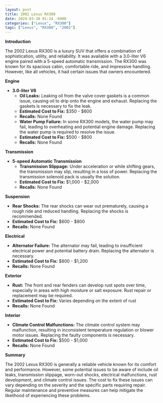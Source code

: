 ```yaml
---
layout: post
title: 2002 Lexus RX300
date: 2024-03-30 01:24 -0400
categories: ["Lexus", "RX300"]
tags: ["Lexus", "RX300", "2002"]
---
```

**Introduction**

The 2002 Lexus RX300 is a luxury SUV that offers a combination of sophistication, utility, and reliability. It was available with a 3.0-liter V6 engine paired with a 5-speed automatic transmission. The RX300 was known for its spacious cabin, comfortable ride, and impressive handling. However, like all vehicles, it had certain issues that owners encountered.

**Engine**

* **3.0-liter V6**
    * **Oil Leaks:** Leaking oil from the valve cover gaskets is a common issue, causing oil to drip onto the engine and exhaust. Replacing the gaskets is necessary to fix the leak.
    * **Estimated Cost to Fix:** $350 - $600
    * **Recalls:** None Found
    * **Water Pump Failure:** In some RX300 models, the water pump may fail, leading to overheating and potential engine damage. Replacing the water pump is required to resolve the issue.
    * **Estimated Cost to Fix:** $500 - $800
    * **Recalls:** None Found

**Transmission**

* **5-speed Automatic Transmission**
    * **Transmission Slippage:** Under acceleration or while shifting gears, the transmission may slip, resulting in a loss of power. Replacing the transmission solenoid pack is usually the solution.
    * **Estimated Cost to Fix:** $1,000 - $2,000
    * **Recalls:** None Found

**Suspension**

* **Rear Shocks:** The rear shocks can wear out prematurely, causing a rough ride and reduced handling. Replacing the shocks is recommended.
* **Estimated Cost to Fix:** $600 - $800
* **Recalls:** None Found

**Electrical**

* **Alternator Failure:** The alternator may fail, leading to insufficient electrical power and potential battery drain. Replacing the alternator is necessary.
* **Estimated Cost to Fix:** $800 - $1,200
* **Recalls:** None Found

**Exterior**

* **Rust:** The front and rear fenders can develop rust spots over time, especially in areas with high moisture or salt exposure. Rust repair or replacement may be required.
* **Estimated Cost to Fix:** Varies depending on the extent of rust
* **Recalls:** None Found

**Interior**

* **Climate Control Malfunctions:** The climate control system may malfunction, resulting in inconsistent temperature regulation or blower motor issues. Replacing the faulty components is necessary.
* **Estimated Cost to Fix:** $500 - $1,000
* **Recalls:** None Found

**Summary**

The 2002 Lexus RX300 is generally a reliable vehicle known for its comfort and performance. However, some potential issues to be aware of include oil leaks, transmission slippage, worn-out shocks, electrical malfunctions, rust development, and climate control issues. The cost to fix these issues can vary depending on the severity and the specific parts requiring repair. Regular maintenance and preventive measures can help mitigate the likelihood of experiencing these problems.
